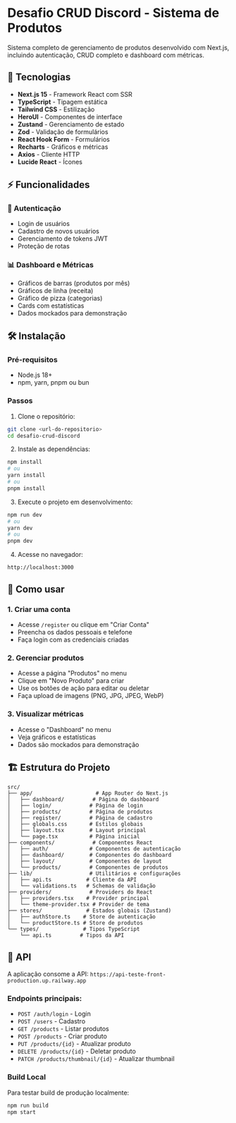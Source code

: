 # Desafio CRUD Discord - Sistema de Produtos

Sistema completo de gerenciamento de produtos desenvolvido com Next.js, incluindo autenticação, CRUD completo e dashboard com métricas.

## 🚀 Tecnologias

- **Next.js 15** - Framework React com SSR
- **TypeScript** - Tipagem estática
- **Tailwind CSS** - Estilização
- **HeroUI** - Componentes de interface
- **Zustand** - Gerenciamento de estado
- **Zod** - Validação de formulários
- **React Hook Form** - Formulários
- **Recharts** - Gráficos e métricas
- **Axios** - Cliente HTTP
- **Lucide React** - Ícones

## ⚡ Funcionalidades

### 🔐 Autenticação
- Login de usuários
- Cadastro de novos usuários
- Gerenciamento de tokens JWT
- Proteção de rotas

### 📊 Dashboard e Métricas
- Gráficos de barras (produtos por mês)
- Gráficos de linha (receita)
- Gráfico de pizza (categorias)
- Cards com estatísticas
- Dados mockados para demonstração

## 🛠️ Instalação

### Pré-requisitos
- Node.js 18+
- npm, yarn, pnpm ou bun

### Passos

1. Clone o repositório:
```bash
git clone <url-do-repositorio>
cd desafio-crud-discord
```

2. Instale as dependências:
```bash
npm install
# ou
yarn install
# ou
pnpm install
```

3. Execute o projeto em desenvolvimento:
```bash
npm run dev
# ou
yarn dev
# ou
pnpm dev
```

4. Acesse no navegador:
```
http://localhost:3000
```

## 📖 Como usar

### 1. Criar uma conta
- Acesse `/register` ou clique em "Criar Conta"
- Preencha os dados pessoais e telefone
- Faça login com as credenciais criadas

### 2. Gerenciar produtos
- Acesse a página "Produtos" no menu
- Clique em "Novo Produto" para criar
- Use os botões de ação para editar ou deletar
- Faça upload de imagens (PNG, JPG, JPEG, WebP)

### 3. Visualizar métricas
- Acesse o "Dashboard" no menu
- Veja gráficos e estatísticas
- Dados são mockados para demonstração

## 🏗️ Estrutura do Projeto

```
src/
├── app/                    # App Router do Next.js
│   ├── dashboard/         # Página do dashboard
│   ├── login/            # Página de login
│   ├── products/         # Página de produtos
│   ├── register/         # Página de cadastro
│   ├── globals.css       # Estilos globais
│   ├── layout.tsx        # Layout principal
│   └── page.tsx          # Página inicial
├── components/            # Componentes React
│   ├── auth/             # Componentes de autenticação
│   ├── dashboard/        # Componentes do dashboard
│   ├── layout/           # Componentes de layout
│   └── products/         # Componentes de produtos
├── lib/                  # Utilitários e configurações
│   ├── api.ts           # Cliente da API
│   └── validations.ts   # Schemas de validação
├── providers/            # Providers do React
│   ├── providers.tsx    # Provider principal
│   └── theme-provider.tsx # Provider de tema
├── stores/              # Estados globais (Zustand)
│   ├── authStore.ts    # Store de autenticação
│   └── productStore.ts # Store de produtos
└── types/              # Tipos TypeScript
    └── api.ts         # Tipos da API
```

## 🔗 API

A aplicação consome a API: `https://api-teste-front-production.up.railway.app`

### Endpoints principais:
- `POST /auth/login` - Login
- `POST /users` - Cadastro
- `GET /products` - Listar produtos
- `POST /products` - Criar produto
- `PUT /products/{id}` - Atualizar produto
- `DELETE /products/{id}` - Deletar produto
- `PATCH /products/thumbnail/{id}` - Atualizar thumbnail

### Build Local

Para testar build de produção localmente:
```bash
npm run build
npm start
```
